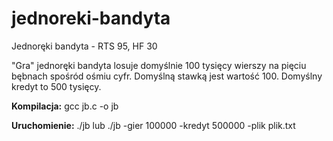 # jednoreki-bandyta
Jednoręki bandyta - RTS 95, HF 30

"Gra" jednoręki bandyta losuje domyślnie 100 tysięcy wierszy na pięciu bębnach spośród ośmiu cyfr.
Domyślną stawką jest wartość 100.
Domyślny kredyt to 500 tysięcy.

**Kompilacja:**
gcc jb.c -o jb

**Uruchomienie:**
./jb
lub
./jb -gier 100000 -kredyt 500000 -plik plik.txt


